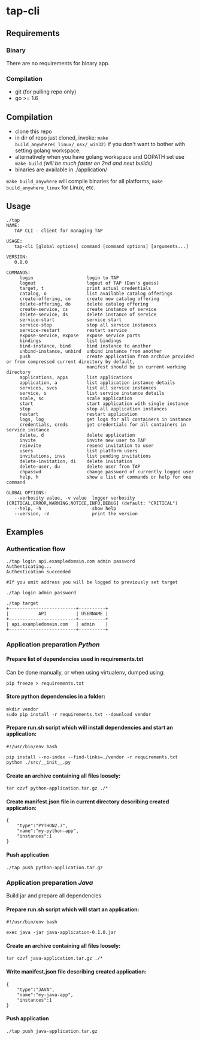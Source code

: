 # tap-cli

## Requirements

### Binary
There are no requirements for binary app.

### Compilation
* git (for pulling repo only) 
* go >= 1.6

## Compilation
* clone this repo
* in dir of repo just cloned, invoke: `make build_anywhere(_linux/_osx/_win32)` if you don't want to bother with setting golang workspace.
* alternatively when you have golang workspace and GOPATH set use `make build` *(will be much faster on 2nd and next builds)*
* binaries are available in ./application/

`make build_anywhere` will compile binaries for all platforms, `make build_anywhere_linux` for Linux, etc.


## Usage
```
./tap
NAME:
   TAP CLI - client for managing TAP

USAGE:
   tap-cli [global options] command [command options] [arguments...]

VERSION:
   0.8.0

COMMANDS:
     login                    login to TAP
     logout                   logout of TAP (Dan's guess)
     target, t                print actual credentials
     catalog, o               list available catalog offerings
     create-offering, co      create new catalog offering
     delete-offering, do      delete catalog offering
     create-service, cs       create instance of service
     delete-service, ds       delete instance of service
     service-start            service start
     service-stop             stop all service instances
     service-restart          restart service
     expose-service, expose   expose service ports
     bindings                 list bindings
     bind-instance, bind      bind instance to another
     unbind-instance, unbind  unbind instance from another
     push                     create application from archive provided or from compressed current directory by default,
                              manifest should be in current working directory
     applications, apps       list applications
     application, a           list application instance details
     services, svcs           list all service instances
     service, s               list service instance details
     scale, sc                scale application
     start                    start application with single instance
     stop                     stop all application instances
     restart                  restart application
     logs, log                get logs for all containers in instance
     credentials, creds       get credentials for all containers in service instance
     delete, d                delete application
     invite                   invite new user to TAP
     reinvite                 resend invitation to user
     users                    list platform users
     invitations, invs        list pending invitations
     delete-invitation, di    delete invitation
     delete-user, du          delete user from TAP
     chpasswd                 change password of currently logged user
     help, h                  show a list of commands or help for one command

GLOBAL OPTIONS:
   --verbosity value, -v value  logger verbosity [CRITICAL,ERROR,WARNING,NOTICE,INFO,DEBUG] (default: "CRITICAL")
   --help, -h                   show help
   --version, -V                print the version
```

## Examples

### Authentication flow
```
./tap login api.exampledomain.com admin password
Authenticating...
Authentication succeeded

#If you omit address you will be logged to previously set target

./tap login admin password

./tap target
+-------------------------+----------+
|           API           | USERNAME |
+-------------------------+----------+
| api.exampledomain.com   | admin    |
+-------------------------+----------+
```

### Application preparation *Python*

#### Prepare list of dependencies used in requirements.txt
Can be done manually, or when using virtualenv, dumped using:
```
pip freeze > requirements.txt
```
#### Store python dependencies in a folder:
```
mkdir vendor
sudo pip install -r requirements.txt --download vendor
```
#### Prepare run.sh script which will install dependencies and start an application:

```
#!/usr/bin/env bash

pip install --no-index --find-links=./vendor -r requirements.txt
python ./src/__init__.py
```

#### Create an archive containing all files loosely:
```
tar czvf python-application.tar.gz ./*
```
#### Create manifest.json file in current directory describing created application:

```
{
    "type":"PYTHON2.7",
    "name":"my-python-app",
    "instances":1
}

```
#### Push application 

```
./tap push python-application.tar.gz
```


### Application preparation *Java*

Build jar and prepare all dependencies 

#### Prepare run.sh script which will start an application:

```
#!/usr/bin/env bash

exec java -jar java-application-0.1.0.jar 
```

#### Create an archive containing all files loosely:
```
tar czvf java-application.tar.gz ./*
```


#### Write manifest.json file describing created application:
```
{
    "type":"JAVA",
    "name":"my-java-app",
    "instances":1
}

```


#### Push application 

```
./tap push java-application.tar.gz
```
